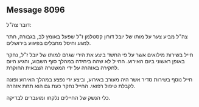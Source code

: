 ## Message 8096

דובר צה"ל:

צה"ל מביע צער על מותו של יובל דורון קסטלמן ז"ל שפעל באומץ לב, בגבורה, חתר למגע וחיסל מחבלים בפיגוע בירושלים.

חייל בשירות מילואים אשר על פי החשד ביצע את הירי שגרם למותו של יובל ז"ל, נחקר באופן ראשוני ביום האירוע. החייל לא שהה ביחידה במהלך סוף השבוע, והגיע היום לחקירה באזהרה על ידי המשטרה הצבאית החוקרת.

חייל נוסף בשירות סדיר אשר היה מעורב באירוע, וביצע ירי נפצע במהלך האירוע ופונה לקבלת טיפול רפואי. החייל נחקר כעת גם הוא תחת אזהרה.

כלי הנשק של החיילים נלקחו ומועברים לבדיקה.

